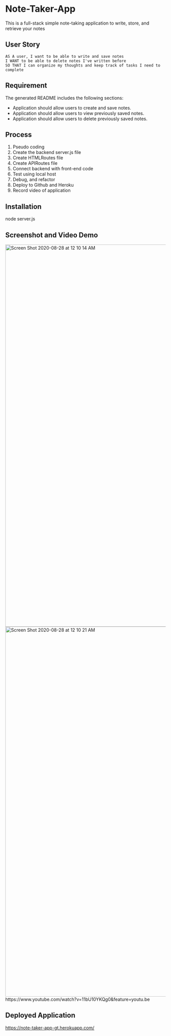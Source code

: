# Note-Taker-App
This is a full-stack simple note-taking application to write, store, and retrieve your notes

## User Story

```
AS A user, I want to be able to write and save notes
I WANT to be able to delete notes I've written before
SO THAT I can organize my thoughts and keep track of tasks I need to complete
```

## Requirement
The generated README includes the following sections: 

* Application should allow users to create and save notes.
* Application should allow users to view previously saved notes.
* Application should allow users to delete previously saved notes.

## Process
1. Pseudo coding
2. Create the backend server.js file
3. Create HTMLRoutes file
4. Create APIRoutes file
5. Connect backend  with front-end code
6. Test using local host
7. Debug, and refactor
8. Deploy to Github and Heroku
9. Record video of application


## Installation
node server.js

## Screenshot and Video Demo
<img width="1195" alt="Screen Shot 2020-08-28 at 12 10 14 AM" src="https://user-images.githubusercontent.com/64672854/91520320-faf6d000-e8c2-11ea-9fe7-0c78fc2dd763.png">
<img width="1157" alt="Screen Shot 2020-08-28 at 12 10 21 AM" src="https://user-images.githubusercontent.com/64672854/91520321-fb8f6680-e8c2-11ea-9644-838a849b12f4.png">
https://www.youtube.com/watch?v=11bU10YKQg0&feature=youtu.be

## Deployed Application
https://note-taker-app-gt.herokuapp.com/




